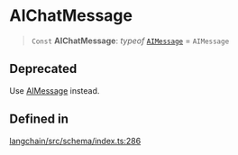 AIChatMessage
=============

> `Const` **AIChatMessage**: _typeof_ [`AIMessage`](/docs/api/schema/classes/AIMessage) = `AIMessage`

Deprecated[](#deprecated "Direct link to Deprecated")
------------------------------------------------------

Use [AIMessage](/docs/api/schema/classes/AIMessage) instead.

Defined in[](#defined-in "Direct link to Defined in")
------------------------------------------------------

[langchain/src/schema/index.ts:286](https://github.com/hwchase17/langchainjs/blob/1c1274d/langchain/src/schema/index.ts#L286)